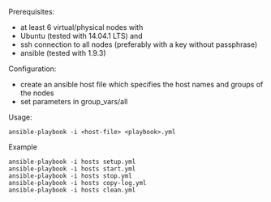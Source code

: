 Prerequisites:
- at least 6 virtual/physical nodes with
- Ubuntu (tested with 14.04.1 LTS) and
- ssh connection to all nodes (preferably with a key without passphrase)
- ansible (tested with 1.9.3)

Configuration:
- create an ansible host file which specifies the host names and groups of the nodes
- set parameters in group_vars/all

Usage:
```
ansible-playbook -i <host-file> <playbook>.yml
```
Example
```
ansible-playbook -i hosts setup.yml
ansible-playbook -i hosts start.yml
ansible-playbook -i hosts stop.yml
ansible-playbook -i hosts copy-log.yml
ansible-playbook -i hosts clean.yml
```
